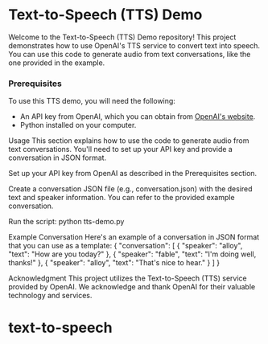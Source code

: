 
# Text-to-Speech (TTS) Demo

Welcome to the Text-to-Speech (TTS) Demo repository! This project demonstrates how to use OpenAI's TTS service to convert text into speech. You can use this code to generate audio from text conversations, like the one provided in the example.

### Prerequisites

To use this TTS demo, you will need the following:
- An API key from OpenAI, which you can obtain from [OpenAI's website](https://openai.com/blog/openai-api).
- Python installed on your computer.

Usage
This section explains how to use the code to generate audio from text conversations. You'll need to set up your API key and provide a conversation in JSON format.

Set up your API key from OpenAI as described in the Prerequisites section.

Create a conversation JSON file (e.g., conversation.json) with the desired text and speaker information. You can refer to the provided example conversation.

Run the script:
python tts-demo.py

Example Conversation
Here's an example of a conversation in JSON format that you can use as a template:
{
  "conversation": [
    {
      "speaker": "alloy",
      "text": "How are you today?"
    },
    {
      "speaker": "fable",
      "text": "I'm doing well, thanks!"
    },
    {
      "speaker": "alloy",
      "text": "That's nice to hear."
    }
  ]
}

Acknowledgment
This project utilizes the Text-to-Speech (TTS) service provided by OpenAI. We acknowledge and thank OpenAI for their valuable technology and services.

# text-to-speech
